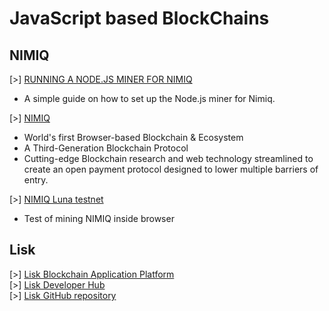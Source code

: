 <!--- mdlinkc v0 -->
# JavaScript based BlockChains

## NIMIQ

\[\>\] [RUNNING A NODE.JS MINER FOR NIMIQ](http://nimiq.community/blog/setting-up-nodejs_miner/)<br />
  - A simple guide on how to set up the Node.js miner for Nimiq.

\[\>\] [NIMIQ](https://nimiq.com/)<br />
  - World's first Browser-based Blockchain & Ecosystem
  - A Third-Generation Blockchain Protocol
  - Cutting-edge Blockchain research and web technology streamlined to create an open
    payment protocol designed to lower multiple barriers of entry.

\[\>\] [NIMIQ Luna testnet](https://nimiq.com/miner)<br />
  - Test of mining NIMIQ inside browser

## Lisk

\[\>\] [Lisk Blockchain Application Platform](https://lisk.io/)<br />
\[\>\] [Lisk Developer Hub](https://docs.lisk.io/docs)<br />
\[\>\] [Lisk GitHub repository](https://github.com/LiskHQ/lisk)<br />
